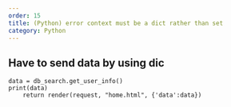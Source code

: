 ```yaml
---               
order: 15
title: (Python) error context must be a dict rather than set
category: Python
---
```


## Have to send data by using dic
```
data = db_search.get_user_info()
print(data)
    return render(request, "home.html", {'data':data})
```
